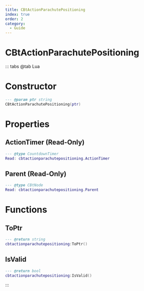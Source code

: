 ```yaml
---
title: CBtActionParachutePositioning
index: true
order: 2
category:
  - Guide
---
```


# CBtActionParachutePositioning

::: tabs
@tab Lua
# Constructor
```lua
--- @param ptr string
CBtActionParachutePositioning(ptr)
```
# Properties
## ActionTimer (Read-Only)
```lua
--- @type CountdownTimer
Read: cbtactionparachutepositioning.ActionTimer
```
## Parent (Read-Only)
```lua
--- @type CBtNode
Read: cbtactionparachutepositioning.Parent
```
# Functions
## ToPtr
```lua
--- @return string
cbtactionparachutepositioning:ToPtr()
```
## IsValid
```lua
--- @return bool
cbtactionparachutepositioning:IsValid()
```

:::